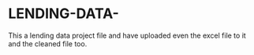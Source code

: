 # LENDING-DATA-
This a lending data project file and have uploaded even the excel file to it and the cleaned file too.  
